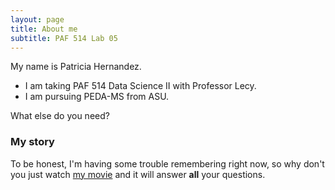 ```yaml
---
layout: page
title: About me
subtitle: PAF 514 Lab 05
---
```


My name is Patricia Hernandez. 

- I am taking PAF 514 Data Science II with Professor Lecy.
- I am pursuing PEDA-MS from ASU.

What else do you need?

### My story

To be honest, I'm having some trouble remembering right now, so why don't you just watch [my movie](https://en.wikipedia.org/wiki/The_Princess_Bride_%28film%29) and it will answer **all** your questions.
